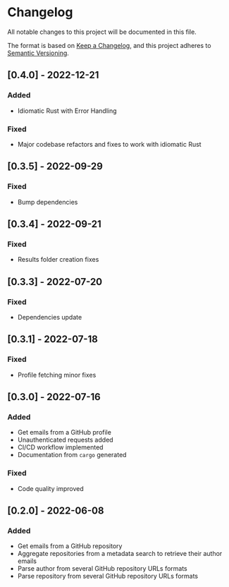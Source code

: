 # Changelog

All notable changes to this project will be documented in this file.

The format is based on [Keep a Changelog](https://keepachangelog.com/en/1.0.0/),
and this project adheres to [Semantic Versioning](https://semver.org/spec/v2.0.0.html).

## [0.4.0] - 2022-12-21

### Added

- Idiomatic Rust with Error Handling

### Fixed

- Major codebase refactors and fixes to work with idiomatic Rust

## [0.3.5] - 2022-09-29

### Fixed

- Bump dependencies

## [0.3.4] - 2022-09-21

### Fixed

- Results folder creation fixes

## [0.3.3] - 2022-07-20

### Fixed

- Dependencies update

## [0.3.1] - 2022-07-18

### Fixed

- Profile fetching minor fixes

## [0.3.0] - 2022-07-16

### Added

- Get emails from a GitHub profile
- Unauthenticated requests added
- CI/CD workflow implemented
- Documentation from `cargo` generated

### Fixed

- Code quality improved

## [0.2.0] - 2022-06-08

### Added

- Get emails from a GitHub repository
- Aggregate repositories from a metadata search to retrieve their author emails
- Parse author from several GitHub repository URLs formats
- Parse repository from several GitHub repository URLs formats
